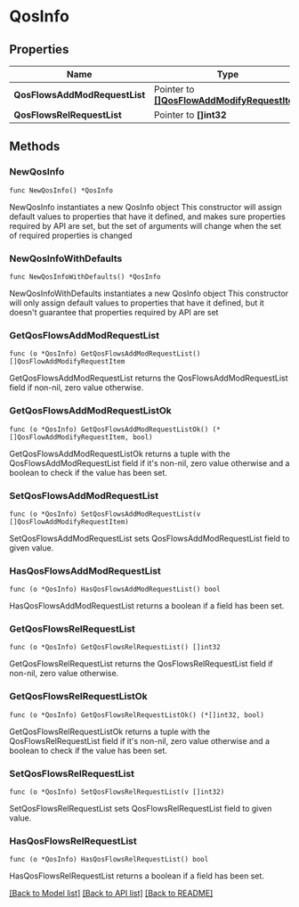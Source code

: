 # QosInfo

## Properties

Name | Type | Description | Notes
------------ | ------------- | ------------- | -------------
**QosFlowsAddModRequestList** | Pointer to [**[]QosFlowAddModifyRequestItem**](QosFlowAddModifyRequestItem.md) |  | [optional] 
**QosFlowsRelRequestList** | Pointer to **[]int32** |  | [optional] 

## Methods

### NewQosInfo

`func NewQosInfo() *QosInfo`

NewQosInfo instantiates a new QosInfo object
This constructor will assign default values to properties that have it defined,
and makes sure properties required by API are set, but the set of arguments
will change when the set of required properties is changed

### NewQosInfoWithDefaults

`func NewQosInfoWithDefaults() *QosInfo`

NewQosInfoWithDefaults instantiates a new QosInfo object
This constructor will only assign default values to properties that have it defined,
but it doesn't guarantee that properties required by API are set

### GetQosFlowsAddModRequestList

`func (o *QosInfo) GetQosFlowsAddModRequestList() []QosFlowAddModifyRequestItem`

GetQosFlowsAddModRequestList returns the QosFlowsAddModRequestList field if non-nil, zero value otherwise.

### GetQosFlowsAddModRequestListOk

`func (o *QosInfo) GetQosFlowsAddModRequestListOk() (*[]QosFlowAddModifyRequestItem, bool)`

GetQosFlowsAddModRequestListOk returns a tuple with the QosFlowsAddModRequestList field if it's non-nil, zero value otherwise
and a boolean to check if the value has been set.

### SetQosFlowsAddModRequestList

`func (o *QosInfo) SetQosFlowsAddModRequestList(v []QosFlowAddModifyRequestItem)`

SetQosFlowsAddModRequestList sets QosFlowsAddModRequestList field to given value.

### HasQosFlowsAddModRequestList

`func (o *QosInfo) HasQosFlowsAddModRequestList() bool`

HasQosFlowsAddModRequestList returns a boolean if a field has been set.

### GetQosFlowsRelRequestList

`func (o *QosInfo) GetQosFlowsRelRequestList() []int32`

GetQosFlowsRelRequestList returns the QosFlowsRelRequestList field if non-nil, zero value otherwise.

### GetQosFlowsRelRequestListOk

`func (o *QosInfo) GetQosFlowsRelRequestListOk() (*[]int32, bool)`

GetQosFlowsRelRequestListOk returns a tuple with the QosFlowsRelRequestList field if it's non-nil, zero value otherwise
and a boolean to check if the value has been set.

### SetQosFlowsRelRequestList

`func (o *QosInfo) SetQosFlowsRelRequestList(v []int32)`

SetQosFlowsRelRequestList sets QosFlowsRelRequestList field to given value.

### HasQosFlowsRelRequestList

`func (o *QosInfo) HasQosFlowsRelRequestList() bool`

HasQosFlowsRelRequestList returns a boolean if a field has been set.


[[Back to Model list]](../README.md#documentation-for-models) [[Back to API list]](../README.md#documentation-for-api-endpoints) [[Back to README]](../README.md)


